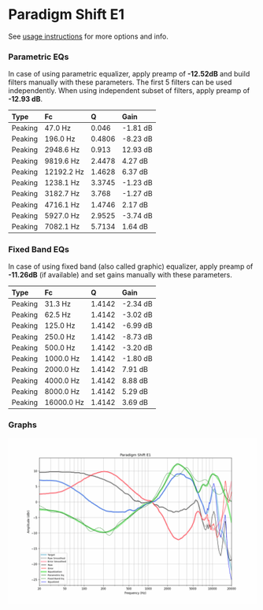 # Paradigm Shift E1
See [usage instructions](https://github.com/jaakkopasanen/AutoEq#usage) for more options and info.

### Parametric EQs
In case of using parametric equalizer, apply preamp of **-12.52dB** and build filters manually
with these parameters. The first 5 filters can be used independently.
When using independent subset of filters, apply preamp of **-12.93 dB**.

| Type    | Fc         |      Q | Gain     |
|:--------|:-----------|:-------|:---------|
| Peaking | 47.0 Hz    | 0.046  | -1.81 dB |
| Peaking | 196.0 Hz   | 0.4806 | -8.23 dB |
| Peaking | 2948.6 Hz  | 0.913  | 12.93 dB |
| Peaking | 9819.6 Hz  | 2.4478 | 4.27 dB  |
| Peaking | 12192.2 Hz | 1.4628 | 6.37 dB  |
| Peaking | 1238.1 Hz  | 3.3745 | -1.23 dB |
| Peaking | 3182.7 Hz  | 3.768  | -1.27 dB |
| Peaking | 4716.1 Hz  | 1.4746 | 2.17 dB  |
| Peaking | 5927.0 Hz  | 2.9525 | -3.74 dB |
| Peaking | 7082.1 Hz  | 5.7134 | 1.64 dB  |

### Fixed Band EQs
In case of using fixed band (also called graphic) equalizer, apply preamp of **-11.26dB**
(if available) and set gains manually with these parameters.

| Type    | Fc         |      Q | Gain     |
|:--------|:-----------|:-------|:---------|
| Peaking | 31.3 Hz    | 1.4142 | -2.34 dB |
| Peaking | 62.5 Hz    | 1.4142 | -3.02 dB |
| Peaking | 125.0 Hz   | 1.4142 | -6.99 dB |
| Peaking | 250.0 Hz   | 1.4142 | -8.73 dB |
| Peaking | 500.0 Hz   | 1.4142 | -3.20 dB |
| Peaking | 1000.0 Hz  | 1.4142 | -1.80 dB |
| Peaking | 2000.0 Hz  | 1.4142 | 7.91 dB  |
| Peaking | 4000.0 Hz  | 1.4142 | 8.88 dB  |
| Peaking | 8000.0 Hz  | 1.4142 | 5.29 dB  |
| Peaking | 16000.0 Hz | 1.4142 | 3.69 dB  |

### Graphs
![](./Paradigm%20Shift%20E1.png)